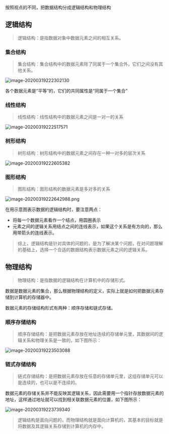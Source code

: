 按照视点的不同，把数据结构分成逻辑结构和物理结构

## 逻辑结构

> 逻辑结构：是指数据对象中数据元素之间的相互关系。

### 集合结构

> 集合结构：集合结构中的数据元素除了同属于一个集合外，它们之间没有其他关系。

![image-20200319222302130](https://i.loli.net/2020/03/19/Ppv9ESD6jVTAymw.png)

各个数据元素是“平等”的，它们的共同属性是“同属于一个集合”

### 线性结构

> 线性结构：线性结构中的数据元素之间是一对一的关系

![image-20200319222517571](https://i.loli.net/2020/03/19/5duL8ifMxcPEQtS.png)

### 树形结构

> 树形结构：树形结构中的数据元素之间存在一种一对多的层次关系

![image-20200319222605382](https://i.loli.net/2020/03/19/rmSncgaOZ2dFULM.png)

### 图形结构

> 图形结构：图形结构的数据元素是多对多的关系

![image-20200319222642988.png](https://i.loli.net/2020/03/19/agRx4MCvy7eGs5w.png)

在用示意图表示数据的逻辑结构时，要注意两点：

- 将每一个数据元素看作一个结点，用圆圈表示
- 元素之间的逻辑关系用结点之间的连线表示，如果这个关系是有方向的，那么用带箭头的连线表示。

> 综上，逻辑结构是针对具体的问题的，是为了解决某个问题，在对问题理解的基础上，选择一个合适的数据结构表示数据元素之间的逻辑关系。

## 物理结构

> 物理结构：是指数据的逻辑结构在计算机中的存储形式。

数据是数据元素的集合，那么根据物理结构的定义，实际上就是如何把数据元素存储到计算机的存储器中。

数据元素的存储结构形式有两种：顺序存储和链式存储。

### 顺序存储结构

> 顺序存储结构：是把数据元素存放在地址连续的存储单元里，其数据间的逻辑关系和物理关系是一致的，如下图所示：

![image-20200319223503088](https://i.loli.net/2020/03/19/BRe2748YlAdbsqL.png)

### 链式存储结构

> 链式存储结构：是把数据元素存放在任意的存储单元里，这组存储单元可以是连续的，也可以是不连续的。

数据元素的存储关系并不能反映其逻辑关系，因此需要用一个指针存放数据元素的地址，这样通过地址就可以找到相关联数据元素的位置，如下图所示：

![image-20200319223739340](https://i.loli.net/2020/03/19/yEbrT6OYZphfJXU.png)

> 逻辑结构是面向问题的，而物理结构就是面向计算机的，其基本的目标就是将数据及其逻辑关系存储到计算机的内存中。